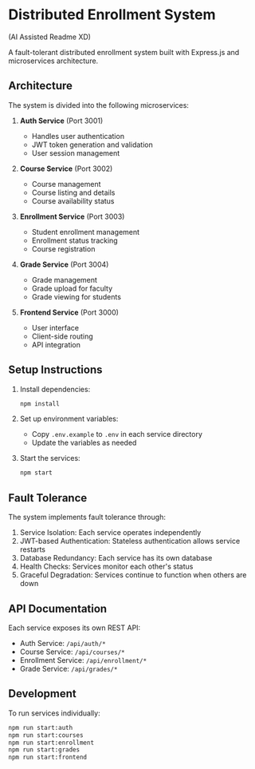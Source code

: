 # Distributed Enrollment System

(AI Assisted Readme XD)

A fault-tolerant distributed enrollment system built with Express.js and microservices architecture.

## Architecture

The system is divided into the following microservices:

1. **Auth Service** (Port 3001)
   - Handles user authentication
   - JWT token generation and validation
   - User session management

2. **Course Service** (Port 3002)
   - Course management
   - Course listing and details
   - Course availability status

3. **Enrollment Service** (Port 3003)
   - Student enrollment management
   - Enrollment status tracking
   - Course registration

4. **Grade Service** (Port 3004)
   - Grade management
   - Grade upload for faculty
   - Grade viewing for students

5. **Frontend Service** (Port 3000)
   - User interface
   - Client-side routing
   - API integration

## Setup Instructions

1. Install dependencies:
   ```bash
   npm install
   ```

2. Set up environment variables:
   - Copy `.env.example` to `.env` in each service directory
   - Update the variables as needed

3. Start the services:
   ```bash
   npm start
   ```

## Fault Tolerance

The system implements fault tolerance through:

1. Service Isolation: Each service operates independently
2. JWT-based Authentication: Stateless authentication allows service restarts
3. Database Redundancy: Each service has its own database
4. Health Checks: Services monitor each other's status
5. Graceful Degradation: Services continue to function when others are down

## API Documentation

Each service exposes its own REST API:

- Auth Service: `/api/auth/*`
- Course Service: `/api/courses/*`
- Enrollment Service: `/api/enrollment/*`
- Grade Service: `/api/grades/*`

## Development

To run services individually:

```bash
npm run start:auth
npm run start:courses
npm run start:enrollment
npm run start:grades
npm run start:frontend
``` 
